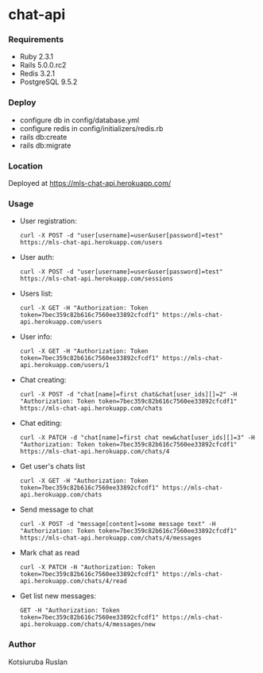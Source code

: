 # chat-api

### Requirements
  * Ruby 2.3.1
  * Rails 5.0.0.rc2
  * Redis 3.2.1
  * PostgreSQL 9.5.2

### Deploy
  * configure db in config/database.yml
  * configure redis in config/initializers/redis.rb
  * rails db:create
  * rails db:migrate


### Location
  Deployed at https://mls-chat-api.herokuapp.com/

### Usage
  * User registration:

        curl -X POST -d "user[username]=user&user[password]=test" https://mls-chat-api.herokuapp.com/users

  * User auth:

        curl -X POST -d "user[username]=user&user[password]=test" https://mls-chat-api.herokuapp.com/sessions

  * Users list:

        curl -X GET -H "Authorization: Token token=7bec359c82b616c7560ee33892cfcdf1" https://mls-chat-api.herokuapp.com/users

  * User info:

        curl -X GET -H "Authorization: Token token=7bec359c82b616c7560ee33892cfcdf1" https://mls-chat-api.herokuapp.com/users/1

  * Chat creating:

        curl -X POST -d "chat[name]=first chat&chat[user_ids][]=2" -H "Authorization: Token token=7bec359c82b616c7560ee33892cfcdf1" https://mls-chat-api.herokuapp.com/chats

  * Chat editing:

        curl -X PATCH -d "chat[name]=first chat new&chat[user_ids][]=3" -H "Authorization: Token token=7bec359c82b616c7560ee33892cfcdf1" https://mls-chat-api.herokuapp.com/chats/4

  * Get user's chats list

        curl -X GET -H "Authorization: Token token=7bec359c82b616c7560ee33892cfcdf1" https://mls-chat-api.herokuapp.com/chats

  * Send message to chat

        curl -X POST -d "message[content]=some message text" -H "Authorization: Token token=7bec359c82b616c7560ee33892cfcdf1" https://mls-chat-api.herokuapp.com/chats/4/messages

  * Mark chat as read

        curl -X PATCH -H "Authorization: Token token=7bec359c82b616c7560ee33892cfcdf1" https://mls-chat-api.herokuapp.com/chats/4/read

  * Get list new messages:

        GET -H "Authorization: Token token=7bec359c82b616c7560ee33892cfcdf1" https://mls-chat-api.herokuapp.com/chats/4/messages/new

### Author
  Kotsiuruba Ruslan
